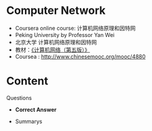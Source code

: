 
   Computer Network 
====================

- Coursera online course: 计算机网络原理和因特网
- Peking University by Professor Yan Wei
- 北京大学 计算机网络原理和因特网
- 教材：[《计算机网络（第五版）》](https://item.jd.com/10927233.html)
- Coursea : http://www.chinesemooc.org/mooc/4880

# Content
Questions
* **Correct Answer**

* Summarys